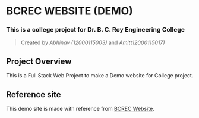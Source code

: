 # BCREC WEBSITE (DEMO)

### This is a college project for **Dr. B. C. Roy Engineering College**
>Created by *Abhinav (12000115003)* and *Amit(12000115017)*  

## Project Overview
This is a Full Stack Web Project to make a Demo website for College project. 

## Reference site 
This demo site is made with reference from [BCREC Website](http://bcrec.ac.in). 